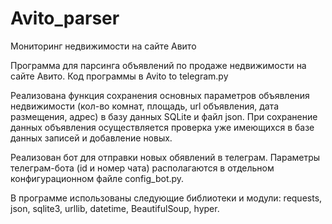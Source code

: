 # Avito_parser
Мониторинг недвижимости на сайте Авито

Программа для парсинга объявлений по продаже недвижимости на сайте Авито. Код программы в Avito to telegram.py

Реализована функция сохранения основных параметров объявления недвижимости (кол-во комнат, площадь, url объявления, дата размещения, адрес) в базу данных SQLite и файл json. При сохранение данных объявления осуществляется проверка уже имеющихся в базе данных записей и добавление новых. 

Реализован бот для отправки новых обявлений в телеграм. Параметры телеграм-бота (id и номер чата) располагаются в отдельном конфигурационном файле config_bot.py.

В программе использованы следующие библиотеки и модули: requests, json, sqlite3, urllib, datetime, BeautifulSoup, hyper.
